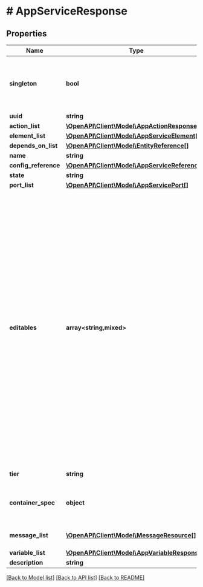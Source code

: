 # # AppServiceResponse

## Properties

Name | Type | Description | Notes
------------ | ------------- | ------------- | -------------
**singleton** | **bool** | If True, then this service can only be in a deployment with replica 1 | [optional] [default to false]
**uuid** | **string** |  |
**action_list** | [**\OpenAPI\Client\Model\AppActionResponse[]**](AppActionResponse.md) |  |
**element_list** | [**\OpenAPI\Client\Model\AppServiceElement[]**](AppServiceElement.md) |  | [optional]
**depends_on_list** | [**\OpenAPI\Client\Model\EntityReference[]**](EntityReference.md) |  | [optional]
**name** | **string** |  |
**config_reference** | [**\OpenAPI\Client\Model\AppServiceReference**](AppServiceReference.md) |  | [optional]
**state** | **string** |  |
**port_list** | [**\OpenAPI\Client\Model\AppServicePort[]**](AppServicePort.md) |  | [optional]
**editables** | **array<string,mixed>** | Runtime editable attributes for this entity. The structure for this is a dictionary. The keys in this dictionary should be the name of the attribute on the entity. If the attribute is editable, the value should be true, else false. If the attribute is a nested dictionary, the value can contain a nested dictionary with the same key value structure described above. | [optional]
**tier** | **string** | Service tier name | [optional]
**container_spec** | **object** | Additional properties for k8s continaer spec | [optional]
**message_list** | [**\OpenAPI\Client\Model\MessageResource[]**](MessageResource.md) | Message list for service | [optional]
**variable_list** | [**\OpenAPI\Client\Model\AppVariableResponse[]**](AppVariableResponse.md) |  |
**description** | **string** |  | [optional]

[[Back to Model list]](../../README.md#models) [[Back to API list]](../../README.md#endpoints) [[Back to README]](../../README.md)
